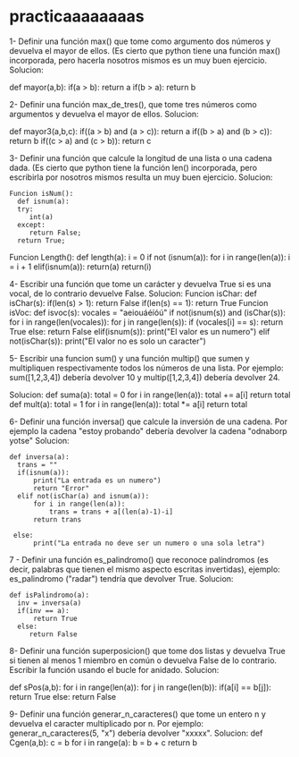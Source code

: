 # practicaaaaaaaas
1- Definir una función max() que tome como argumento dos números y devuelva el mayor de ellos. (Es cierto que python tiene una función max() incorporada, pero hacerla nosotros mismos es un muy buen ejercicio.
Solucion:
 
  def mayor(a,b):
    if(a > b):
        return a
    if(b > a):
        return b
        
2- Definir una función max_de_tres(), que tome tres números como argumentos y devuelva el mayor de ellos. 
Solucion:
  
  def mayor3(a,b,c):
    if((a > b) and (a > c)):
        return a
    if((b > a) and (b > c)):
        return b
    if((c > a) and (c > b)):
        return c
        
3- Definir una función que calcule la longitud de una lista o una cadena dada. (Es cierto que python tiene la función len() incorporada, pero escribirla por nosotros mismos resulta un muy buen ejercicio.
  Solucion:
    
    Funcion isNum():
      def isnum(a):
      try:
         int(a)
      except:
         return False;
      return True;
   Funcion Length():
    def length(a):
    i = 0
    if not (isnum(a)):
        for i in range(len(a)):
            i = i + 1
    elif(isnum(a)):
        return(a)
    return(i)
   
4- Escribir una función que tome un carácter y devuelva True si es una vocal, de lo contrario devuelve False.
  Solucion:
    Funcion isChar:
      def isChar(s):
        if(len(s) > 1):
          return False
        if(len(s) == 1):
          return True
    Funcion isVoc:
      def isvoc(s):
        vocales = "aeiouáéíóú"
        if not(isnum(s)) and (isChar(s)):
           for i in range(len(vocales)):
              for j in range(len(s)):
                  if (vocales[i] == s):
                      return True
                  else:
                     return False
        elif(isnum(s)):
            print("El valor es un numero")
        elif not(isChar(s)):
            print("El valor no es solo un caracter")
        
5- Escribir una funcion sum() y una función multip() que sumen y multipliquen respectivamente todos los números de una lista. Por ejemplo: sum([1,2,3,4]) debería devolver 10 y multip([1,2,3,4]) debería devolver 24.
 
  Solucion:
    def suma(a):
    total = 0
    for i in range(len(a)):
        total += a[i] 
    return total
  def mult(a):
    total = 1
    for i in range(len(a)):
        total *= a[i]
    return total

6- Definir una función inversa() que calcule la inversión de una cadena. Por ejemplo la cadena "estoy probando" debería devolver la cadena "odnaborp yotse"
  Solucion:
    
    def inversa(a):
      trans = ""
      if(isnum(a)):
          print("La entrada es un numero")
          return "Error"
      elif not(isChar(a) and isnum(a)):
          for i in range(len(a)):
              trans = trans + a[(len(a)-1)-i]
          return trans
    
     else:
          print("La entrada no deve ser un numero o una sola letra")
    
7 - Definir una función es_palindromo() que reconoce palíndromos (es decir, palabras que tienen el mismo aspecto escritas invertidas), ejemplo: es_palindromo ("radar") tendría que devolver True.
  Solucion:
    
    def isPalindromo(a):
      inv = inversa(a)
      if(inv == a):
          return True
      else:
         return False
         
         
8- Definir una función superposicion() que tome dos listas y devuelva True si tienen al menos 1 miembro en común o devuelva False de lo contrario. Escribir la función usando el bucle for anidado. 
 Solucion:
  
  def sPos(a,b):
    for i in range(len(a)):
        for j in range(len(b)):
            if(a[i] == b[j]):
                return True
            else:
                return False
                
9- Definir una función generar_n_caracteres() que tome un entero n y devuelva el caracter multiplicado por n. Por ejemplo: generar_n_caracteres(5, "x") debería devolver "xxxxx".
  Solucion:
    def Cgen(a,b):
       c = b
       for i in range(a):
            b = b + c
       return b
